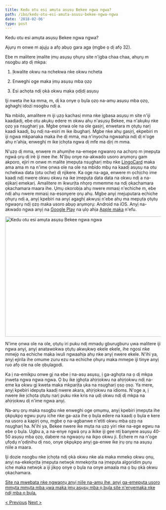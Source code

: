 ```yaml
---
title: Kedu otu esi amụta asụsụ Bekee ngwa ngwa?
path: /ibo/kedu-otu-esi-amuta-asusu-bekee-ngwa-ngwa
date: '2018-02-06'
type: post
---
```


Kedu otu esi amụta asụsụ Bekee ngwa ngwa?

Ajụrụ m onwe m ajụjụ a afọ abụọ gara aga (mgbe ọ dị afọ 32).

Ebe m malitere ịmalite ịmụ asụsụ ọhụrụ site n'ịgba chaa chaa, ahụrụ m nsogbu atọ dị mkpa:

1. Ịkwalite okwu na nchekwa nke okwu ncheta

2. Enweghi oge maka ịmụ asụsụ mba ọzọ

3. Esi achọta ndị ọkà okwu maka ọdịdị asụsụ

Iji nweta ihe ka mma, m, dị ka onye ọ bụla ọzọ na-amụ asụsụ mba ọzọ, aghaghị idozi nsogbu ndị a.

Na mbido, amalitere m iji ụzọ kachasị mma nke ịgbasa asụsụ m site n'iji kaadịadị, ebe otu akụkụ edere m okwu ahụ n'asụsụ Bekee, ma n'akụkụ nke ọzọ ya nsụgharị ya. Mgbe ọnwa ole na ole gasịrị, enwetara m ọtụtụ narị kaadi kaadị, bụ ndị na-esiri m ike ibugharị. Mgbe nke ahụ gasịrị, ekpebiri m iji ngwa mkpanaka maka ihe dị mma, ma n'inyocha ngwaahịa ndị dị n'oge ahụ n'ahịa, enweghị m ike ịchọta ngwa dị mfe ma dịrị m mma.

N'ụzọ dị mma, enwere m ahụmịhe na-emepe ngwanrọ na achọrọ m ịmepụta ngwá ọrụ dị irè iji mee ihe. N'ịbụ onye na-akwado usoro arụmọrụ gam akporo, ejiri m onwe m malite ịmepụta nsụgharị mbụ nke <a href="https://ibo.lingocard.com/#free-mobile-app">LingoCard</a> maka ama ama m na n'ime ọnwa ole na ole na mbido mbụ na kaadị asụsụ na otu nchekwa data (otu oche) dị njikere. Ka oge na-aga, enwere m ọchịchọ ime kaadị ndị nwere okwu okwu na ike ịmepụta data data na okwu ndị a na-ejikarị emekarị. Amalitere m ikwurịta nhọrọ mmemme na ndị ọkachamara ọkachamara maara ihe. Ụmụ okorobịa ahụ nwere mmasị n'echiche m, ebe ndị ahụ nwere mmasị na-esonyere ọrụ ahụ. Mgbe anyị mejuputara echiche ọhụrụ ndị a, anyị kpebiri na anyị agaghị akwụsị n'ebe ahụ ma mepụta ọtụtụ ngwaọrụ ndị ọzọ maka usoro abụọ arụmọrụ: Android na iOS. Anyị na-akwado ngwa anyị na <a href="https://play.google.com/store/apps/details?id=com.lingocard.lingocard">Google Play</a> na ụlọ ahịa <a href="https://itunes.apple.com/us/app/lingocard/id1217076835?mt=8">Apple maka</a> n'efu.

<img class="aligncenter wp-image-5587" src="../images/2018/01/LigoCard-App-small.png" alt="Kedu otu esi amụta asụsụ Bekee ngwa ngwa" width="973" height="388" />

N'ime ọnwa ole na ole, ọtụtụ iri puku ndị mmadụ gburugburu ụwa malitere iji ngwa anyị, anyị anatawokwa ọtụtụ akwụkwọ ekele ekele, ihe ngosi nke mmejọ na echiche maka iwuli ngwaahịa ahụ nke anyị nwere ekele. N'ihi ya, anyị ejirila ihe omume zuru ezu na echiche ọhụrụ maka mmepe iji tinye anyị ruo afọ ole na ole ọbụlagodi.

Ka ị na-emikpu onwe gị na ebe ị na-asụ asụsụ, ị ga-aghọta na ọ dị mkpa ịnweta ngwa ngwa ngwa. Ọ bụ ike ịghọta ahịrịokwu na ahịrịokwu ndị na-eme ka okwu gị kweta maka mkparịta ụka na nsụgharị ọsọ ọsọ. Ya mere, anyị kpebiri idepụta kaadị nwere akara, ahịrịokwu na idioms. N'oge a, ị nwere ike ịchọta ọtụtụ narị puku nke kris na ụdị okwu ndị dị mkpa na ahịrịokwu dị n'ime ngwa anyị.

Na-arụ ọrụ maka nsogbu nke enweghi oge ọmụmụ, anyị kpebiri ịmepụta ihe ọkpụkpọ egwu pụrụ iche nke ga-aza ihe ọ bụla edere na kaadị ọ bụla e kere na usoro a kapịrị ọnụ, mgbe ọ na-agbanwe n'etiti okwu mba ọzọ na nsụgharị ha. N'ihi ya, Bekee nwere ike mụta na ụzọ yiri nke na-ege egwu na ebe ọ bụla. Ugbu a, a na-enye ngwá ọrụ a ikike iji gee ntị banyere asụsụ 40-50 asụsụ mba ọzọ, dabere na ngwaọrụ na ikpo okwu ji. Echere m na n'oge ụfọdụ n'ọdịnihu dị nso, onye ọkpụkpọ anyị ga-enwe ike ịrụ ọrụ na asụsụ niile a maara.

Iji dozie nsogbu nke ịchọta ndị ọkà okwu nke ala maka mmekọ okwu ọnụ, anyị na-ekekọrịta ịmepụta netwọk mmekọrịta na ịmepụta algọridim pụrụ iche maka netwọk a iji jikọọ onye ọ bụla na onye amaala ma ọ bụ ọkà okwu ọkachamara.

<a href="https://ibo.lingocard.com/platform/">Site na mwebata nke ngwaọrụ anyị niile na-amụ ihe, anyị ga-emepụta usoro mmụta mmụta mba ụwa maka ịmụ asụsụ mba ọ bụla site n'enyemaka nke ndị mba ọ bụla.</a>

<a href="/ibo/kedu-otu-esi-achota-ndi-oka-okwu-ala-maka">< Previous</a> <a href="/ibo/kaadi-asusu">Next ></a>